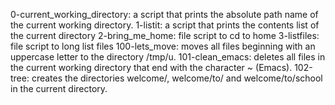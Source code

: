 0-current_working_directory: a script that prints the absolute path name of the current working directory.
1-listit: a script that prints the contents list of the current directory
2-bring_me_home: file script to cd to home
3-listfiles: file script to long list files
100-lets_move:  moves all files beginning with an uppercase letter to the directory /tmp/u.
101-clean_emacs: deletes all files in the current working directory that end with the character ~ (Emacs).
102-tree:  creates the directories welcome/, welcome/to/ and welcome/to/school in the current directory.

